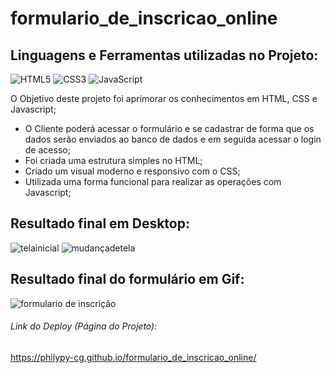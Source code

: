# formulario_de_inscricao_online

## Linguagens e Ferramentas utilizadas no Projeto:

![HTML5](https://img.shields.io/badge/html5-%23E34F26.svg?style=for-the-badge&logo=html5&logoColor=white)
![CSS3](https://img.shields.io/badge/css3-%231572B6.svg?style=for-the-badge&logo=css3&logoColor=white)
![JavaScript](https://img.shields.io/badge/javascript-%23323330.svg?style=for-the-badge&logo=javascript&logoColor=%23F7DF1E)



O Objetivo deste projeto foi aprimorar os conhecimentos em HTML, CSS e Javascript;

- O  Cliente poderá acessar o formulário e se cadastrar de forma que os dados serão enviados ao banco de dados e em seguida acessar o login de acesso;
- Foi criada uma estrutura simples no HTML;
- Criado um visual moderno e responsivo com o CSS;
- Utilizada uma forma funcional para realizar as operações com Javascript;



## Resultado final em Desktop:

![telainicial](https://user-images.githubusercontent.com/119917190/219968875-54038672-e794-48c1-a0b2-2f4d2ca54503.png)
![mudançadetela](https://user-images.githubusercontent.com/119917190/219968948-f0595b9f-1f6f-48aa-b094-c6da19fb2a48.png)

## Resultado final do formulário em Gif:

![formulario de inscrição](https://user-images.githubusercontent.com/119917190/219969152-5b82a0c5-8503-4d7d-917e-53e4a4861515.gif)


###### Link do Deploy (Página do Projeto):

https://philypy-cg.github.io/formulario_de_inscricao_online/
